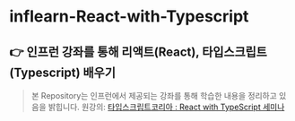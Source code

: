 # inflearn-React-with-Typescript
:point_right: **인프런 강좌를 통해 리액트(React), 타입스크립트(Typescript) 배우기**
------------
> 본 Repository는 인프런에서 제공되는 강좌를 통해 학습한 내용을 정리하고 있음을 밝힙니다.
원강의: [타입스크립트코리아 : React with TypeScript 세미나](https://www.inflearn.com/course/react-with-typescript/dashboard)
